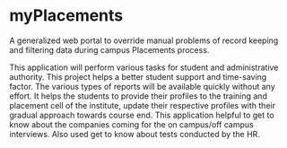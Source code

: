 # myPlacements
A generalized web portal to override manual problems of record keeping and filtering data during campus Placements process.

This application will perform various tasks for student and administrative authority. This project helps a better student support and time-saving factor.
The various types of reports will be available quickly without any effort.
It helps the students to provide their profiles to the training and placement cell of the institute, update their respective profiles with their gradual approach towards 
course end.
This application helpful to get to know about the companies coming for the on campus/off campus interviews. Also used get to know about tests conducted by the HR.
